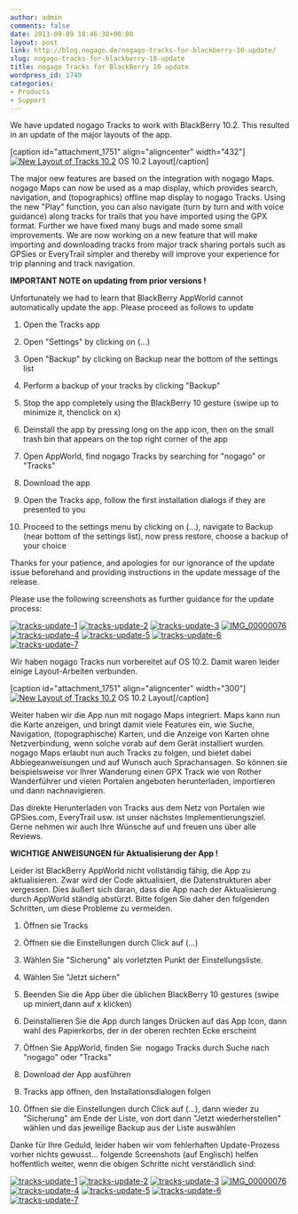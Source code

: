 ```yaml
---
author: admin
comments: false
date: 2013-09-09 18:46:38+00:00
layout: post
link: http://blog.nogago.de/nogago-tracks-for-blackberry-10-update/
slug: nogago-tracks-for-blackberry-10-update
title: nogago Tracks for BlackBerry 10 update
wordpress_id: 1749
categories:
- Products
- Support
---
```


We have updated nogago Tracks to work with BlackBerry 10.2. This resulted in an update of the major layouts of the app.

[caption id="attachment_1751" align="aligncenter" width="432"][![New Layout of Tracks 10.2](http://blog.nogago.de/wp-content/uploads/2013/09/tracks-new-layout.png)](http://blog.nogago.de/wp-content/uploads/2013/09/tracks-new-layout.png) OS 10.2 Layout[/caption]

The major new features are based on the integration with nogago Maps. nogago Maps can now be used as a map display, which provides search, navigation, and (topographics) offline map display to nogago Tracks.
Using the new "Play" function, you can also navigate (turn by turn and with voice guidance) along tracks for trails that you have imported using the GPX format. Further we have fixed many bugs and made some small improvements. We are now working on a new feature that will make importing and downloading tracks from major track sharing portals such as GPSies or EveryTrail simpler and thereby will improve your experience for trip planning and track navigation.

**IMPORTANT NOTE on updating from prior versions !**

Unfortunately we had to learn that BlackBerry AppWorld cannot automatically update the app. Please proceed as follows to update



	
  1. Open the Tracks app

	
  2. Open "Settings" by clicking on (...)

	
  3. Open "Backup" by clicking on Backup near the bottom of the settings list

	
  4. Perform a backup of your tracks by clicking "Backup"

	
  5. Stop the app completely using the BlackBerry 10 gesture (swipe up to minimize it, thenclick on x)

	
  6. Deinstall the app by pressing long on the app icon, then on the small trash bin that appears on the top right corner of the app

	
  7. Open AppWorld, find nogago Tracks by searching for "nogago" or "Tracks"

	
  8. Download the app

	
  9. Open the Tracks app, follow the first installation dialogs if they are presented to you

	
  10. Proceed to the settings menu by clicking on (...), navigate to Backup (near bottom of the settings list), now press restore, choose a backup of your choice


Thanks for your patience, and apologies for our ignorance of the update issue beforehand and providing instructions in the update message of the release.

Please use the following screenshots as further guidance for the update process:


[![tracks-update-1](http://blog.nogago.de/wp-content/uploads/2013/09/tracks-update-1.png)](http://blog.nogago.de/wp-content/uploads/2013/09/tracks-update-1.png) [![tracks-update-2](http://blog.nogago.de/wp-content/uploads/2013/09/tracks-update-2.png)](http://blog.nogago.de/wp-content/uploads/2013/09/tracks-update-2.png) [![tracks-update-3](http://blog.nogago.de/wp-content/uploads/2013/09/tracks-update-3.png)](http://blog.nogago.de/wp-content/uploads/2013/09/tracks-update-3.png) [![IMG_00000076](http://blog.nogago.de/wp-content/uploads/2013/09/IMG_00000076.png)](http://blog.nogago.de/wp-content/uploads/2013/09/IMG_00000076.png) [![tracks-update-4](http://blog.nogago.de/wp-content/uploads/2013/09/tracks-update-4.png)](http://blog.nogago.de/wp-content/uploads/2013/09/tracks-update-4.png) [![tracks-update-5](http://blog.nogago.de/wp-content/uploads/2013/09/tracks-update-5.png)](http://blog.nogago.de/wp-content/uploads/2013/09/tracks-update-5.png) [![tracks-update-6](http://blog.nogago.de/wp-content/uploads/2013/09/tracks-update-6.png)](http://blog.nogago.de/wp-content/uploads/2013/09/tracks-update-6.png) [![tracks-update-7](http://blog.nogago.de/wp-content/uploads/2013/09/tracks-update-7-150x150.png)](http://blog.nogago.de/wp-content/uploads/2013/09/tracks-update-7.png)

Wir haben nogago Tracks nun vorbereitet auf OS 10.2. Damit waren leider einige Layout-Arbeiten verbunden.

[caption id="attachment_1751" align="aligncenter" width="300"][![New Layout of Tracks 10.2](http://blog.nogago.de/wp-content/uploads/2013/09/tracks-new-layout-300x300.png)](http://blog.nogago.de/wp-content/uploads/2013/09/tracks-new-layout.png) OS 10.2 Layout[/caption]

Weiter haben wir die App nun mit nogago Maps integriert. Maps kann nun die Karte anzeigen, und bringt damit viele Features ein, wie Suche, Navigation, (topographische) Karten, und die Anzeige von Karten ohne Netzverbindung, wenn solche vorab auf dem Gerät installiert wurden. nogago Maps erlaubt nun auch Tracks zu folgen, und bietet dabei Abbiegeanweisungen und auf Wunsch auch Sprachansagen. So können sie beispielsweise vor Ihrer Wanderung einen GPX Track wie von Rother Wanderführer und vielen Portalen angeboten herunterladen, importieren und dann nachnavigieren.

Das direkte Herunterladen von Tracks aus dem Netz von Portalen wie GPSies.com, EveryTrail usw. ist unser nächstes Implementierungsziel. Gerne nehmen wir auch Ihre Wünsche auf und freuen uns über alle Reviews.

**WICHTIGE ANWEISUNGEN für Aktualisierung der App !**

Leider ist BlackBerry AppWorld nicht vollständig fähig, die App zu aktualisieren. Zwar wird der Code aktualisiert, die Datenstrukturen aber vergessen. Dies äußert sich daran, dass die App nach der Aktualisierung durch AppWorld ständig abstürzt. Bitte folgen Sie daher den folgenden Schritten, um diese Probleme zu vermeiden.



	
  1. Öffnen sie Tracks

	
  2. Öffnen sie die Einstellungen durch Click auf (...)

	
  3. Wählen Sie "Sicherung" als vorletzten Punkt der Einstellungsliste.

	
  4. Wählen Sie "Jetzt sichern"

	
  5. Beenden Sie die App über die üblichen BlackBerry 10 gestures (swipe up miniert,dann auf x klicken)

	
  6. Deinstallieren Sie die App durch langes Drücken auf das App Icon, dann wahl des Papierkorbs, der in der oberen rechten Ecke erscheint

	
  7. Öffnen Sie AppWorld, finden Sie  nogago Tracks durch Suche nach "nogago" oder "Tracks"

	
  8. Download der App ausführen

	
  9. Tracks app öffnen, den Installationsdialogen folgen

	
  10. Öffnen sie die Einstellungen durch Click auf (...), dann wieder zu "Sicherung" am Ende der Liste, von dort dann "Jetzt wiederherstellen" wählen und das jeweilige Backup aus der Liste auswählen


Danke für Ihre Geduld, leider haben wir vom fehlerhaften Update-Prozess vorher nichts gewusst... folgende Screenshots (auf Englisch) helfen hoffentlich weiter, wenn die obigen Schritte nicht verständlich sind:

[![tracks-update-1](http://blog.nogago.de/wp-content/uploads/2013/09/tracks-update-1-300x300.png)](http://blog.nogago.de/wp-content/uploads/2013/09/tracks-update-1.png) [![tracks-update-2](http://blog.nogago.de/wp-content/uploads/2013/09/tracks-update-2-300x300.png)](http://blog.nogago.de/wp-content/uploads/2013/09/tracks-update-2.png) [![tracks-update-3](http://blog.nogago.de/wp-content/uploads/2013/09/tracks-update-3-300x300.png)](http://blog.nogago.de/wp-content/uploads/2013/09/tracks-update-3.png) [![IMG_00000076](http://blog.nogago.de/wp-content/uploads/2013/09/IMG_00000076-300x300.png)](http://blog.nogago.de/wp-content/uploads/2013/09/IMG_00000076.png) [![tracks-update-4](http://blog.nogago.de/wp-content/uploads/2013/09/tracks-update-4-300x300.png)](http://blog.nogago.de/wp-content/uploads/2013/09/tracks-update-4.png) [![tracks-update-5](http://blog.nogago.de/wp-content/uploads/2013/09/tracks-update-5-300x300.png)](http://blog.nogago.de/wp-content/uploads/2013/09/tracks-update-5.png) [![tracks-update-6](http://blog.nogago.de/wp-content/uploads/2013/09/tracks-update-6-300x300.png)](http://blog.nogago.de/wp-content/uploads/2013/09/tracks-update-6.png) [![tracks-update-7](http://blog.nogago.de/wp-content/uploads/2013/09/tracks-update-7-300x300.png)](http://blog.nogago.de/wp-content/uploads/2013/09/tracks-update-7.png)
